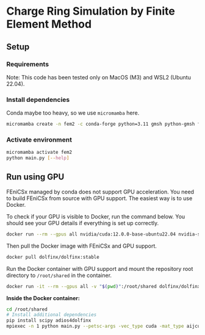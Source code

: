 # Charge Ring Simulation by Finite Element Method

## Setup

### Requirements

Note: This code has been tested only on MacOS (M3) and WSL2 (Ubuntu 22.04).

### Install dependencies

Conda maybe too heavy, so we use `micromamba` here.

```sh
micromamba create -n fem2 -c conda-forge python=3.11 gmsh python-gmsh fenics-dolfinx adios4dolfinx numpy scipy matplotlib -y
```

### Activate environment

```sh
micromamba activate fem2
python main.py [--help]
```

## Run using GPU

FEniCSx managed by conda does not support GPU acceleration. You need to build FEniCSx from source with GPU support. The easiest way is to use Docker.

To check if your GPU is visible to Docker, run the command below. You should see your GPU details if everything is set up correctly.

```sh
docker run --rm --gpus all nvidia/cuda:12.0.0-base-ubuntu22.04 nvidia-smi
```

Then pull the Docker image with FEniCSx and GPU support.

```sh
docker pull dolfinx/dolfinx:stable
```

Run the Docker container with GPU support and mount the repository root directory to `/root/shared` in the container.

```sh
docker run -it --rm --gpus all -v "$(pwd)":/root/shared dolfinx/dolfinx:stable bash
```

**Inside the Docker container:**

```sh
cd /root/shared
# Install additional dependencies
pip install scipy adios4dolfinx
mpiexec -n 1 python main.py --petsc-args -vec_type cuda -mat_type aijcusparse
```
